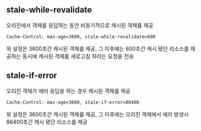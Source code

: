 ## stale-while-revalidate

오리진에서 객체를 응답하는 동안 비동기적으로 캐시된 객체를 제공

```
Cache-Control: max-age=3600, stale-while-revalidate=600
```

위 설정은 3600초간 캐시된 객체를 제공, 그 이후에는 600초간 캐시 됐던 리소스를 제공하는 동시에 캐시된 객체를 새로고침 하라는 요청을 전송

## stale-if-error

오리진 객체가 에러 응답을 하는 경우 캐시된 객체를 제공

```
Cache-Control: max-age=3600, stale-if-error=86400
```

위 설정은 3600초간 캐시된 객체를 제공, 그 이후에는 오리진 객체에서 에러 발생시 86400초간 캐시 됐던 리소스를 제공
